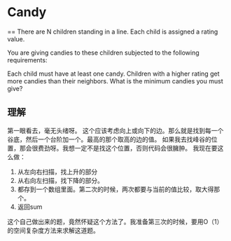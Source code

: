 # Candy
==
There are N children standing in a line. Each child is assigned a rating value.

You are giving candies to these children subjected to the following requirements:

Each child must have at least one candy.
Children with a higher rating get more candies than their neighbors.
What is the minimum candies you must give?

## 理解
第一眼看去，毫无头绪呀。
这个应该考虑向上或向下的边。那么就是找到每一个谷底，然后一个台阶加一个。最高的那个取高的边的值。
如果我去找峰谷的位置，那会很费劲呀。我想一定不是找这个位置，否则代码会很臃肿。
我现在要这么做：
 1. 从左向右扫描，找上升的部分
 2. 从右向左扫描，找下降的部分。
 3. 都存到一个数组里面。第二次的时候，两次都要与当前的值比较，取大得那个。
 4. 返回sum

这个自己做出来的题，竟然怀疑这个方法了。我准备第三次的时候，要用O（1）的空间复杂度方法来求解这道题。